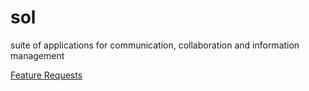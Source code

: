 # sol
suite of applications for communication, collaboration and information management  

[Feature Requests](http://feathub.com/dearjulian/mun)
